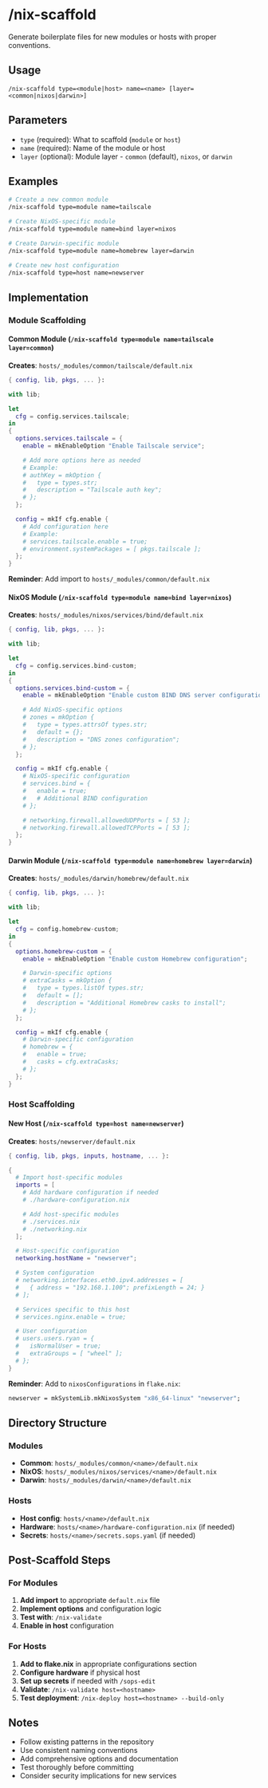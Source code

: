 # /nix-scaffold

Generate boilerplate files for new modules or hosts with proper conventions.

## Usage

```
/nix-scaffold type=<module|host> name=<name> [layer=<common|nixos|darwin>]
```

## Parameters

- `type` (required): What to scaffold (`module` or `host`)
- `name` (required): Name of the module or host
- `layer` (optional): Module layer - `common` (default), `nixos`, or `darwin`

## Examples

```bash
# Create a new common module
/nix-scaffold type=module name=tailscale

# Create NixOS-specific module
/nix-scaffold type=module name=bind layer=nixos

# Create Darwin-specific module
/nix-scaffold type=module name=homebrew layer=darwin

# Create new host configuration
/nix-scaffold type=host name=newserver
```

## Implementation

### Module Scaffolding

#### Common Module (`/nix-scaffold type=module name=tailscale layer=common`)

**Creates**: `hosts/_modules/common/tailscale/default.nix`

```nix
{ config, lib, pkgs, ... }:

with lib;

let
  cfg = config.services.tailscale;
in
{
  options.services.tailscale = {
    enable = mkEnableOption "Enable Tailscale service";

    # Add more options here as needed
    # Example:
    # authKey = mkOption {
    #   type = types.str;
    #   description = "Tailscale auth key";
    # };
  };

  config = mkIf cfg.enable {
    # Add configuration here
    # Example:
    # services.tailscale.enable = true;
    # environment.systemPackages = [ pkgs.tailscale ];
  };
}
```

**Reminder**: Add import to `hosts/_modules/common/default.nix`

#### NixOS Module (`/nix-scaffold type=module name=bind layer=nixos`)

**Creates**: `hosts/_modules/nixos/services/bind/default.nix`

```nix
{ config, lib, pkgs, ... }:

with lib;

let
  cfg = config.services.bind-custom;
in
{
  options.services.bind-custom = {
    enable = mkEnableOption "Enable custom BIND DNS server configuration";

    # Add NixOS-specific options
    # zones = mkOption {
    #   type = types.attrsOf types.str;
    #   default = {};
    #   description = "DNS zones configuration";
    # };
  };

  config = mkIf cfg.enable {
    # NixOS-specific configuration
    # services.bind = {
    #   enable = true;
    #   # Additional BIND configuration
    # };

    # networking.firewall.allowedUDPPorts = [ 53 ];
    # networking.firewall.allowedTCPPorts = [ 53 ];
  };
}
```

#### Darwin Module (`/nix-scaffold type=module name=homebrew layer=darwin`)

**Creates**: `hosts/_modules/darwin/homebrew/default.nix`

```nix
{ config, lib, pkgs, ... }:

with lib;

let
  cfg = config.homebrew-custom;
in
{
  options.homebrew-custom = {
    enable = mkEnableOption "Enable custom Homebrew configuration";

    # Darwin-specific options
    # extraCasks = mkOption {
    #   type = types.listOf types.str;
    #   default = [];
    #   description = "Additional Homebrew casks to install";
    # };
  };

  config = mkIf cfg.enable {
    # Darwin-specific configuration
    # homebrew = {
    #   enable = true;
    #   casks = cfg.extraCasks;
    # };
  };
}
```

### Host Scaffolding

#### New Host (`/nix-scaffold type=host name=newserver`)

**Creates**: `hosts/newserver/default.nix`

```nix
{ config, lib, pkgs, inputs, hostname, ... }:

{
  # Import host-specific modules
  imports = [
    # Add hardware configuration if needed
    # ./hardware-configuration.nix

    # Add host-specific modules
    # ./services.nix
    # ./networking.nix
  ];

  # Host-specific configuration
  networking.hostName = "newserver";

  # System configuration
  # networking.interfaces.eth0.ipv4.addresses = [
  #   { address = "192.168.1.100"; prefixLength = 24; }
  # ];

  # Services specific to this host
  # services.nginx.enable = true;

  # User configuration
  # users.users.ryan = {
  #   isNormalUser = true;
  #   extraGroups = [ "wheel" ];
  # };
}
```

**Reminder**: Add to `nixosConfigurations` in `flake.nix`:

```nix
newserver = mkSystemLib.mkNixosSystem "x86_64-linux" "newserver";
```

## Directory Structure

### Modules
- **Common**: `hosts/_modules/common/<name>/default.nix`
- **NixOS**: `hosts/_modules/nixos/services/<name>/default.nix`
- **Darwin**: `hosts/_modules/darwin/<name>/default.nix`

### Hosts
- **Host config**: `hosts/<name>/default.nix`
- **Hardware**: `hosts/<name>/hardware-configuration.nix` (if needed)
- **Secrets**: `hosts/<name>/secrets.sops.yaml` (if needed)

## Post-Scaffold Steps

### For Modules
1. **Add import** to appropriate `default.nix` file
2. **Implement options** and configuration logic
3. **Test with**: `/nix-validate`
4. **Enable in host** configuration

### For Hosts
1. **Add to flake.nix** in appropriate configurations section
2. **Configure hardware** if physical host
3. **Set up secrets** if needed with `/sops-edit`
4. **Validate**: `/nix-validate host=<hostname>`
5. **Test deployment**: `/nix-deploy host=<hostname> --build-only`

## Notes

- Follow existing patterns in the repository
- Use consistent naming conventions
- Add comprehensive options and documentation
- Test thoroughly before committing
- Consider security implications for new services
